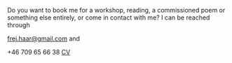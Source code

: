 Do you want to book me for a workshop, reading, a commissioned poem or something else entirely, or come in contact with me? I can be reached through

[frej.haar@gmail.com](mailto:frej.haar@gmail.com) and

+46 709 65 66 38
[CV](https://reneegyllensvaan.github.io/frej-haar/Bodea.Brochure.pdf)
